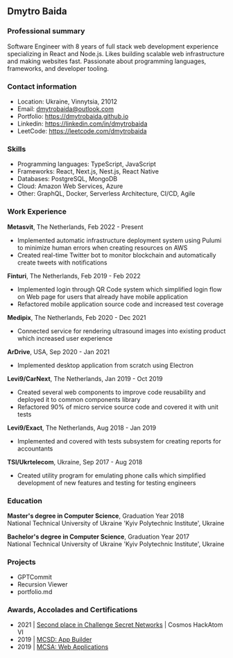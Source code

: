 ## Dmytro Baida

### Professional summary

Software Engineer with 8 years of full stack web development experience specializing in React and Node.js.
Likes building scalable web infrastructure and making websites fast. Passionate about programming languages, frameworks, and developer tooling.

### Contact information

* Location: Ukraine, Vinnytsia, 21012
* Email: dmytrobaida@outlook.com
* Portfolio: https://dmytrobaida.github.io
* Linkedin: https://linkedin.com/in/dmytrobaida
* LeetCode: https://leetcode.com/dmytrobaida

### Skills

* Programming languages: TypeScript, JavaScript
* Frameworks: React, Next.js, Nest.js, React Native
* Databases: PostgreSQL, MongoDB
* Cloud: Amazon Web Services, Azure
* Other: GraphQL, Docker, Serverless Architecture, CI/CD, Agile

### Work Experience

**Metasvit**, The Netherlands, Feb 2022 - Present  
* Implemented automatic infrastructure deployment system using Pulumi to minimize human errors when creating resources on AWS
* Created real-time Twitter bot to monitor blockchain and automatically create tweets with notifications 

**Finturi**, The Netherlands, Feb 2019 - Feb 2022  
* Implemented login through QR Code system which simplified login flow on Web page for users that already have mobile application
* Refactored mobile application source code and increased test coverage

**Medipix**, The Netherlands, Feb 2020 - Dec 2021  
* Connected service for rendering ultrasound images into existing product which increased user experience

**ArDrive**, USA, Sep 2020 - Jan 2021  
* Implemented desktop application from scratch using Electron

**Levi9/CarNext**, The Netherlands, Jan 2019 - Oct 2019  
* Created several web components to improve code reusability and deployed it to common components library
* Refactored 90% of micro service source code and covered it with unit tests

**Levi9/Exact**, The Netherlands, Aug 2018 - Jan 2019  
* Implemented and covered with tests subsystem for creating reports for accountants

**TSI/Ukrtelecom**, Ukraine, Sep 2017 - Aug 2018  
* Created utility program for emulating phone calls which simplified development of new features and testing for testing engineers

### Education

**Master's degree in Computer Science**, Graduation Year 2018  
National Technical University of Ukraine 'Kyiv Polytechnic Institute', Ukraine

**Bachelor's degree in Computer Science**, Graduation Year 2017  
National Technical University of Ukraine 'Kyiv Polytechnic Institute', Ukraine

### Projects

* GPTCommit
* Recursion Viewer
* portfolio.md

### Awards, Accolades and Certifications

* 2021 | [Second place in Challenge Secret Networks](https://devpost.com/software/yatzee) | Cosmos HackAtom VI
* 2019 | [MCSD: App Builder](https://www.credly.com/badges/f5539812-1f75-4b3d-bb16-c7f483f9b6b6/linked_in_profile)
* 2019 | [MCSA: Web Applications](https://www.credly.com/badges/e3cb23d1-e248-4aa2-a4c7-a4ad6ecd07b5/linked_in_profile)
